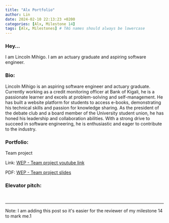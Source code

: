 ```yaml
---
title: "Alx Portfolio"
author: Lin
date: 2024-02-10 22:13:23 +0200
categories: [Alx, Milestone 14]
tags: [Alx, Milestones] # TAG names should always be lowercase
---
```


### Hey…

I am Lincoln Mihigo. I am an actuary graduate and aspiring software engineer.

### Bio:

Lincoln Mihigo is an aspiring software engineer and actuary graduate. Currently working as a credit monitoring officer at Bank of Kigali, he is a passionate learner and excels at problem-solving and self-management. He has built a website platform for students to access e-books, demonstrating his technical skills and passion for knowledge sharing. As the president of the debate club and a board member of the University student union, he has honed his leadership and collaboration abilities. With a strong drive to succeed in software engineering, he is enthusiastic and eager to contribute to the industry.

### Portfolio:

Team project

Link: [WEP - Team project youtube link](https://www.youtube.com/watch?v=yAk2_wO93mw)

PDF: [WEP - Team project slides](https://docs.google.com/presentation/d/1rIGcPGkoHpzVpkkygjr1dQQRzwyRNf-24fr-ncxHjK0/edit#slide=id.g2a76b0f1678_0_55)

### Elevator pitch:

<br />

---

Note: I am adding this post so it's easier for the reviewer of my milestone 14 to mark me.1
